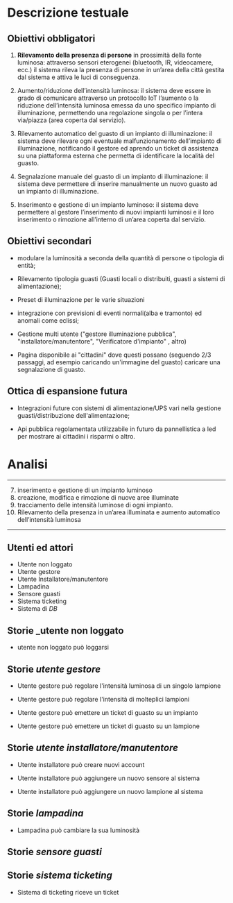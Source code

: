 # Descrizione testuale

## Obiettivi obbligatori

1. **Rilevamento della presenza di persone** in prossimità della fonte luminosa: attraverso sensori eterogenei (bluetooth, IR, videocamere, ecc.) il sistema rileva la presenza di persone in un’area della città gestita dal sistema e attiva le luci di conseguenza.

2. Aumento/riduzione dell’intensità luminosa: il sistema deve essere in grado di comunicare attraverso un protocollo IoT l’aumento o la riduzione dell’intensità luminosa emessa da uno specifico impianto di illuminazione, permettendo una regolazione singola o per l’intera via/piazza (area coperta dal servizio).

3. Rilevamento automatico del guasto di un impianto di illuminazione: il sistema deve rilevare ogni eventuale malfunzionamento dell’impianto di illuminazione, notificando il gestore ed aprendo un ticket di assistenza su una piattaforma esterna che permetta di identificare la località del guasto.

4. Segnalazione manuale del guasto di un impianto di illuminazione: il sistema deve permettere di inserire manualmente un nuovo guasto ad un impianto di illuminazione.

5. Inserimento e gestione di un impianto luminoso: il sistema deve permettere al gestore
l’inserimento di nuovi impianti luminosi e il loro inserimento o rimozione all’interno di un’area coperta dal servizio.

## Obiettivi secondari

- modulare la luminosità a seconda della quantità di persone o tipologia di entità;

- Rilevamento tipologia guasti (Guasti locali o distribuiti, guasti a sistemi di alimentazione);

- Preset di illuminazione per le varie situazioni

- integrazione con previsioni di eventi normali(alba e tramonto) ed anomali come eclissi;

- Gestione multi utente ("gestore illuminazione pubblica", "installatore/manutentore", "Verificatore d'impianto" , altro)

- Pagina disponibile ai "cittadini" dove questi possano (seguendo 2/3 passaggi, ad esempio caricando un'immagine del guasto) caricare una segnalazione di guasto.

## Ottica di espansione futura
- Integrazioni future con sistemi di alimentazione/UPS vari nella gestione guasti/distribuzione dell'alimentazione;

- Api pubblica regolamentata utilizzabile in futuro da pannellistica a led per mostrare ai cittadini i risparmi o altro.



# Analisi

----
7. inserimento e gestione di un impianto luminoso
8. creazione, modifica e rimozione di nuove aree illuminate
9. tracciamento delle intensità luminose di ogni impianto.
10. Rilevamento della presenza in un’area illuminata e aumento automatico dell’intensità
luminosa
---


## Utenti ed attori

- Utente non loggato
- Utente gestore
- Utente Installatore/manutentore
- Lampadina
- Sensore guasti
- Sistema ticketing
- Sistema di _DB_

## Storie _utente non loggato

- utente non loggato può loggarsi

## Storie _utente gestore_

- Utente gestore può regolare l'intensità luminosa di un singolo lampione

- Utente gestore può regolare l'intensità di molteplici lampioni

- Utente gestore può emettere un ticket di guasto su un impianto

- Utente gestore può emettere un ticket di guasto su un lampione

## Storie _utente installatore/manutentore_

- Utente installatore può creare nuovi account

- Utente installatore può aggiungere un nuovo sensore al sistema

- Utente installatore può aggiungere un nuovo lampione al sistema

## Storie _lampadina_

- Lampadina può cambiare la sua luminosità

## Storie _sensore guasti_

## Storie _sistema ticketing_

- Sistema di ticketing riceve un ticket
